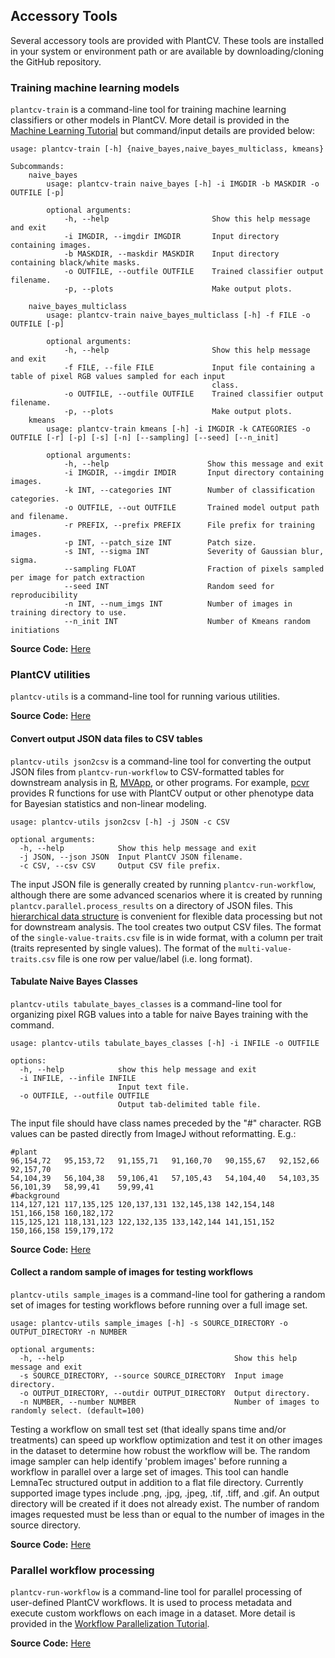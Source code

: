 ## Accessory Tools

Several accessory tools are provided with PlantCV. These tools are installed in your system or environment path or are
available by downloading/cloning the GitHub repository.

### Training machine learning models

`plantcv-train` is a command-line tool for training machine learning classifiers or other models in PlantCV. More
detail is provided in the [Machine Learning Tutorial](tutorials/machine_learning_tutorial.md) but command/input details are
provided below:

```
usage: plantcv-train [-h] {naive_bayes,naive_bayes_multiclass, kmeans}

Subcommands:
    naive_bayes
        usage: plantcv-train naive_bayes [-h] -i IMGDIR -b MASKDIR -o OUTFILE [-p]
        
        optional arguments:
            -h, --help                       Show this help message and exit
            -i IMGDIR, --imgdir IMGDIR       Input directory containing images.
            -b MASKDIR, --maskdir MASKDIR    Input directory containing black/white masks.
            -o OUTFILE, --outfile OUTFILE    Trained classifier output filename.
            -p, --plots                      Make output plots.
        
    naive_bayes_multiclass
        usage: plantcv-train naive_bayes_multiclass [-h] -f FILE -o OUTFILE [-p]
        
        optional arguments:
            -h, --help                       Show this help message and exit
            -f FILE, --file FILE             Input file containing a table of pixel RGB values sampled for each input 
                                             class.
            -o OUTFILE, --outfile OUTFILE    Trained classifier output filename.
            -p, --plots                      Make output plots.
    kmeans
        usage: plantcv-train kmeans [-h] -i IMGDIR -k CATEGORIES -o OUTFILE [-r] [-p] [-s] [-n] [--sampling] [--seed] [--n_init]

        optional arguments:
            -h, --help                      Show this message and exit
            -i IMGDIR, --imgdir IMDIR       Input directory containing images. 
            -k INT, --categories INT        Number of classification categories.
            -o OUTFILE, --out OUTFILE       Trained model output path and filename.
            -r PREFIX, --prefix PREFIX      File prefix for training images.
            -p INT, --patch_size INT        Patch size.
            -s INT, --sigma INT             Severity of Gaussian blur, sigma.
            --sampling FLOAT                Fraction of pixels sampled per image for patch extraction
            --seed INT                      Random seed for reproducibility
            -n INT, --num_imgs INT          Number of images in training directory to use.
            --n_init INT                    Number of Kmeans random initiations  

```

**Source Code:** [Here](https://github.com/danforthcenter/plantcv/blob/main/plantcv/learn/cli.py)

### PlantCV utilities

`plantcv-utils` is a command-line tool for running various utilities.

**Source Code:** [Here](https://github.com/danforthcenter/plantcv/blob/main/plantcv/utils/cli.py)


#### Convert output JSON data files to CSV tables

`plantcv-utils json2csv` is a command-line tool for converting the output JSON files from `plantcv-run-workflow` to
CSV-formatted tables for downstream analysis in [R](https://www.r-project.org/), 
[MVApp](https://mvapp.kaust.edu.sa/), or other programs. For example, [pcvr](https://danforthcenter.github.io/pcvr/) provides R functions for use with PlantCV output or other phenotype data for Bayesian statistics and non-linear modeling.

```
usage: plantcv-utils json2csv [-h] -j JSON -c CSV

optional arguments:
  -h, --help            Show this help message and exit
  -j JSON, --json JSON  Input PlantCV JSON filename.
  -c CSV, --csv CSV     Output CSV file prefix.

```

The input JSON file is generally created by running `plantcv-run-workflow`, although there are some advanced scenarios
where it is created by running `plantcv.parallel.process_results` on a directory of JSON files. This 
[hierarchical data structure](output_measurements.md) is convenient for flexible data processing but not for downstream
analysis. The tool creates two output CSV files. The format of the `single-value-traits.csv` file is in wide format, with
a column per trait (traits represented by single values). The format of the `multi-value-traits.csv` file is one row per
value/label (i.e. long format).

#### Tabulate Naive Bayes Classes

`plantcv-utils tabulate_bayes_classes` is a command-line tool for organizing pixel RGB values into a table for naive Bayes
training with the command. 

```
usage: plantcv-utils tabulate_bayes_classes [-h] -i INFILE -o OUTFILE

options:
  -h, --help            show this help message and exit
  -i INFILE, --infile INFILE
                        Input text file.
  -o OUTFILE, --outfile OUTFILE
                        Output tab-delimited table file.

```

The input file should have class names preceded by the "#" character. RGB values can be pasted directly from ImageJ without
reformatting. E.g.:

```
#plant
96,154,72	95,153,72	91,155,71	91,160,70	90,155,67	92,152,66	92,157,70
54,104,39	56,104,38	59,106,41	57,105,43	54,104,40	54,103,35	56,101,39	58,99,41	59,99,41
#background
114,127,121	117,135,125	120,137,131	132,145,138	142,154,148	151,166,158	160,182,172
115,125,121	118,131,123	122,132,135	133,142,144	141,151,152	150,166,158	159,179,172

```

**Source Code:** [Here](https://github.com/danforthcenter/plantcv/blob/main/plantcv/utils/converters.py)


#### Collect a random sample of images for testing workflows

`plantcv-utils sample_images` is a command-line tool for gathering a random set of images for
testing workflows before running over a full image set. 

```
usage: plantcv-utils sample_images [-h] -s SOURCE_DIRECTORY -o OUTPUT_DIRECTORY -n NUMBER

optional arguments:
  -h, --help                                      Show this help message and exit
  -s SOURCE_DIRECTORY, --source SOURCE_DIRECTORY  Input image directory.
  -o OUTPUT_DIRECTORY, --outdir OUTPUT_DIRECTORY  Output directory.
  -n NUMBER, --number NUMBER                      Number of images to randomly select. (default=100)

```

Testing a workflow on small test set (that ideally spans time and/or treatments) can speed up workflow optimization and 
test it on other images in the dataset to determine how robust the workflow will be. The random image sampler can help 
identify 'problem images' before running a workflow in parallel over a large set of images. This
tool can handle LemnaTec structured output in addition to a flat file directory. Currently supported image types include 
.png, .jpg, .jpeg, .tif, .tiff, and .gif. An output directory will be created if it does not already exist. The number of 
random images requested must be less than or equal to the number of images in the source directory. 

**Source Code:** [Here](https://github.com/danforthcenter/plantcv/blob/main/plantcv/utils/sample_images.py)


### Parallel workflow processing

`plantcv-run-workflow` is a command-line tool for parallel processing of user-defined PlantCV workflows. It is used to
process metadata and execute custom workflows on each image in a dataset. More detail is provided in the 
[Workflow Parallelization Tutorial](pipeline_parallel.md).

**Source Code:** [Here](https://github.com/danforthcenter/plantcv/blob/main/plantcv/parallel/cli.py)
